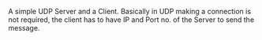 A simple UDP Server and a Client.
Basically in UDP making a connection is not required, the client has to have IP and Port no. of the Server to send the message.
